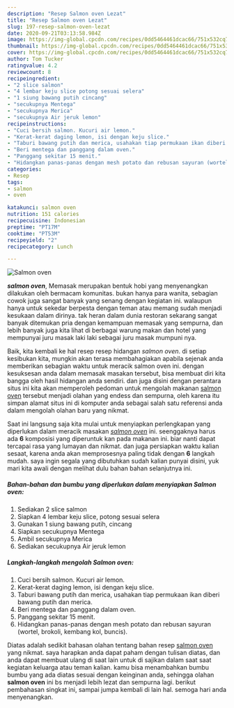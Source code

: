 ```yaml
---
description: "Resep Salmon oven Lezat"
title: "Resep Salmon oven Lezat"
slug: 197-resep-salmon-oven-lezat
date: 2020-09-21T03:13:58.984Z
image: https://img-global.cpcdn.com/recipes/0dd5464461dcac66/751x532cq70/salmon-oven-foto-resep-utama.jpg
thumbnail: https://img-global.cpcdn.com/recipes/0dd5464461dcac66/751x532cq70/salmon-oven-foto-resep-utama.jpg
cover: https://img-global.cpcdn.com/recipes/0dd5464461dcac66/751x532cq70/salmon-oven-foto-resep-utama.jpg
author: Tom Tucker
ratingvalue: 4.2
reviewcount: 8
recipeingredient:
- "2 slice salmon"
- "4 lembar keju slice potong sesuai selera"
- "1 siung bawang putih cincang"
- "secukupnya Mentega"
- "secukupnya Merica"
- "secukupnya Air jeruk lemon"
recipeinstructions:
- "Cuci bersih salmon. Kucuri air lemon."
- "Kerat-kerat daging lemon, isi dengan keju slice."
- "Taburi bawang putih dan merica, usahakan tiap permukaan ikan diberi bawang putih dan merica."
- "Beri mentega dan panggang dalam oven."
- "Panggang sekitar 15 menit."
- "Hidangkan panas-panas dengan mesh potato dan rebusan sayuran (wortel, brokoli, kembang kol, buncis)."
categories:
- Resep
tags:
- salmon
- oven

katakunci: salmon oven 
nutrition: 151 calories
recipecuisine: Indonesian
preptime: "PT17M"
cooktime: "PT53M"
recipeyield: "2"
recipecategory: Lunch

---
```



![Salmon oven](https://img-global.cpcdn.com/recipes/0dd5464461dcac66/751x532cq70/salmon-oven-foto-resep-utama.jpg)

<b><i>salmon oven</i></b>, Memasak merupakan bentuk hobi yang menyenangkan dilakukan oleh bermacam komunitas. bukan hanya para wanita, sebagian cowok juga sangat banyak yang senang dengan kegiatan ini. walaupun hanya untuk sekedar berpesta dengan teman atau memang sudah menjadi kesukaan dalam dirinya. tak heran dalam dunia restoran sekarang sangat banyak ditemukan pria dengan kemampuan memasak yang sempurna, dan lebih banyak juga kita lihat di berbagai warung makan dan hotel yang mempunyai juru masak laki laki sebagai juru masak mumpuni nya.

Baik, kita kembali ke hal resep resep hidangan <i>salmon oven</i>. di setiap kesibukan kita, mungkin akan terasa membahagiakan apabila sejenak anda memberikan sebagian waktu untuk meracik salmon oven ini. dengan kesuksesan anda dalam memasak masakan tersebut, bisa membuat diri kita bangga oleh hasil hidangan anda sendiri. dan juga disini dengan perantara situs ini kita akan memperoleh pedoman untuk mengolah makanan <u>salmon oven</u> tersebut menjadi olahan yang endess dan sempurna, oleh karena itu simpan alamat situs ini di komputer anda sebagai salah satu referensi anda dalam mengolah olahan baru yang nikmat.




Saat ini langsung saja kita mulai untuk menyiapkan perlengkapan yang diperlukan dalam meracik masakan <u><i>salmon oven</i></u> ini. seenggaknya harus ada <b>6</b> komposisi yang diperuntuk kan pada makanan ini. biar nanti dapat tercapai rasa yang lumayan dan nikmat. dan juga persiapkan waktu kalian sesaat, karena anda akan memprosesnya paling tidak dengan <b>6</b> langkah mudah. saya ingin segala yang dibutuhkan sudah kalian punyai disini, yuk mari kita awali dengan melihat dulu bahan bahan selanjutnya ini.

<!--inarticleads1-->

##### Bahan-bahan dan bumbu yang diperlukan dalam menyiapkan Salmon oven:

1. Sediakan 2 slice salmon
1. Siapkan 4 lembar keju slice, potong sesuai selera
1. Gunakan 1 siung bawang putih, cincang
1. Siapkan secukupnya Mentega
1. Ambil secukupnya Merica
1. Sediakan secukupnya Air jeruk lemon




<!--inarticleads2-->

##### Langkah-langkah mengolah Salmon oven:

1. Cuci bersih salmon. Kucuri air lemon.
1. Kerat-kerat daging lemon, isi dengan keju slice.
1. Taburi bawang putih dan merica, usahakan tiap permukaan ikan diberi bawang putih dan merica.
1. Beri mentega dan panggang dalam oven.
1. Panggang sekitar 15 menit.
1. Hidangkan panas-panas dengan mesh potato dan rebusan sayuran (wortel, brokoli, kembang kol, buncis).




Diatas adalah sedikit bahasan olahan tentang bahan resep <u>salmon oven</u> yang nikmat. saya harapkan anda dapat paham dengan tulisan diatas, dan anda dapat membuat ulang di saat lain untuk di sajikan dalam saat saat kegiatan keluarga atau teman kalian. kamu bisa menambahkan bumbu bumbu yang ada diatas sesuai dengan keinginan anda, sehingga olahan <b>salmon oven</b> ini bs menjadi lebih lezat dan sempurna lagi. berikut pembahasan singkat ini, sampai jumpa kembali di lain hal. semoga hari anda menyenangkan.
